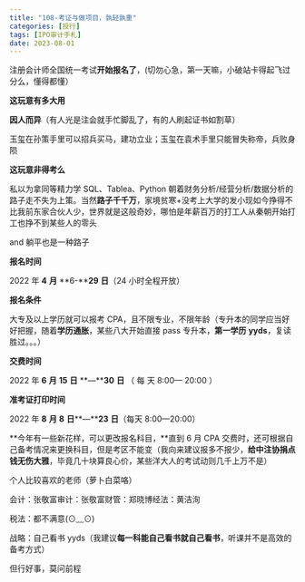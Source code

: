 ```yaml
---
title: "108-考证与做项目，孰轻孰重"
categories: [投行]
tags: [IPO审计手札]
date: 2023-08-01
---
```

注册会计师全国统一考试**开始报名了**，(切勿心急，第一天嘛，小破站卡得起飞过分么，懂得都懂）

**这玩意有多大用**

**因人而异**（有人光是注会就手忙脚乱了，有的人刷起证书如割草）

玉玺在孙策手里可以招兵买马，建功立业；玉玺在袁术手里只能冒失称帝，兵败身陨

**这玩意非得考么**

私以为拿同等精力学 SQL、Tablea、Python 朝着财务分析/经营分析/数据分析的路子走不失为上策。当然**路子千千万**，家境贫寒+没考上大学的发小现如今挣得不比我前东家合伙人少，世界就是这般奇妙，哪怕是年薪百万的打工人从秦朝开始打工也挣不到某些人的零头

and 躺平也是一种路子

**报名时间**

  

2022 年 **4** **月** **6-****29** **日**（24 小时全程开放）

**报名条件**

大专及以上学历就可以报考 CPA，且不限专业，不限年龄（专升本的同学应当好好把握，随着**学历通胀**，某些八大开始直接 pass 专升本，**第一学历** **yyds**，复读胜过。。。）

**交费时间**

2022 年 **6** **月** **15** **日** **—****30** **日** （ 每 天 8:00— 20:00 ）

**准考证打印时间**

2022 年 **8** **月** **8** **日****—****23** **日**（每天 8:00—20:00）

**今年有一些新花样，可以更改报名科目，**直到 6 月 CPA 交费时，还可根据自己备考情况来更换科目，但是考区不能变（我向来建议报多不报少，**给中注协捐点钱无伤大雅**，毕竟几十块算良心价，某些洋大人的考试动则几千上万不是）

个人比较喜欢的老师（萝卜白菜咯）

  

会计：张敬富审计：张敬富财管：郑晓博经法：黄洁洵

税法：都不满意(⊙﹏⊙)

战略：自己看书 yyds（我建议**每一科能自己看书就自己看书**，听课并不是高效的备考方式）

但行好事，莫问前程
